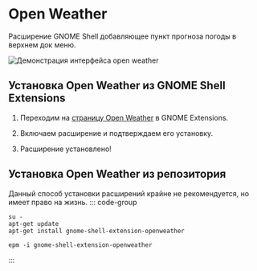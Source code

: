 # Open Weather
Расширение GNOME Shell добавляющее пункт прогноза погоды в верхнем док меню.

![Демонстрация интерфейса open weather](/openweather/openweather.png)

## Установка Open Weather из GNOME Shell Extensions <Badge type="info" text="GNOME Shell Extensions" />

1. Переходим на [страницу Open Weather](https://extensions.gnome.org/extension/6655/openweather/) в GNOME Extensions.

2. Включаем расширение и подтверждаем его установку.

3. Расширение установлено!

## Установка Open Weather из репозитория <Badge type="warning" text="sisyphus" />

Данный способ установки расширений крайне не рекомендуется, но имеет право на жизнь.
::: code-group
```shell[apt-get]
su -
apt-get update
apt-get install gnome-shell-extension-openweather
```
```shell[epm]
epm -i gnome-shell-extension-openweather
```
:::